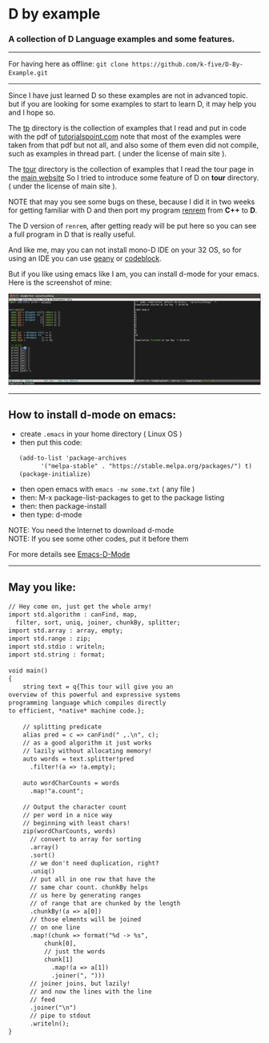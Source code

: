 # D by example
### A collection of D Language examples and some features.

---

For having here as offline:
`git clone https://github.com/k-five/D-By-Example.git`

---


Since I have just learned D so these examples are not in advanced topic.
but if you are looking for some examples to start to learn D, it may
help you and I hope so.

The [tp](https://github.com/k-five/D-By-Example/tree/master/tp) directory is the collection of examples that I read and put in code with the pdf of [tutorialspoint.com](http://www.tutorialspoint.com/d_programming/)
note that most of the examples were taken from that pdf but not all, and also some of them even did not compile,
such as examples in thread part. ( under the license of main site ).

The [tour](https://github.com/k-five/D-By-Example/tree/master/tour) directory is the collection of examples that I read the tour page in the [main website](https://tour.dlang.org)
So I tried to introduce some feature of D on **tour** directory. ( under the license of main site ).

NOTE that may you see some bugs on these, because I did it in two weeks for getting familiar with D and then port my program
[renrem](https://github.com/k-five/renrem) from **C++** to **D**.

The D version of `renrem`, after getting ready will be put here so you can see a full program in D that is really useful.

And like me, may you can not install mono-D IDE on your 32 OS, so for using an IDE you can use [geany](http://www.geany.org/) or [codeblock](http://www.codeblocks.org/).

But if you like using emacs like I am, you can install d-mode for your emacs.
Here is the screenshot of mine:

![d-mode_on_emacs](https://github.com/k-five/D-By-Example/blob/master/dlang.png)

---

## How to install d-mode on emacs:
- create `.emacs` in your home directory ( Linux OS )
- then put this code:

```(require 'package)
   (add-to-list 'package-archives
         '("melpa-stable" . "https://stable.melpa.org/packages/") t)
   (package-initialize)
   ```


- then open emacs with `emacs -nw some.txt` ( any file )
- then: M-x package-list-packages to get to the package listing
- then: then package-install
- then type: d-mode

NOTE: You need the Internet to download d-mode  
NOTE: If you see some other codes, put it before them  

For more details see  [Emacs-D-Mode](https://github.com/Emacs-D-Mode-Maintainers/Emacs-D-Mode)

---

## May you like:

```dlang
// Hey come on, just get the whole army!
import std.algorithm : canFind, map,
  filter, sort, uniq, joiner, chunkBy, splitter;
import std.array : array, empty;
import std.range : zip;
import std.stdio : writeln;
import std.string : format;

void main()
{
    string text = q{This tour will give you an
overview of this powerful and expressive systems
programming language which compiles directly
to efficient, *native* machine code.};

    // splitting predicate
    alias pred = c => canFind(" ,.\n", c);
    // as a good algorithm it just works
    // lazily without allocating memory!
    auto words = text.splitter!pred
      .filter!(a => !a.empty);

    auto wordCharCounts = words
      .map!"a.count";

    // Output the character count
    // per word in a nice way
    // beginning with least chars!
    zip(wordCharCounts, words)
      // convert to array for sorting
      .array()
      .sort()
      // we don't need duplication, right?
      .uniq()
      // put all in one row that have the
      // same char count. chunkBy helps
      // us here by generating ranges
      // of range that are chunked by the length
      .chunkBy!(a => a[0])
      // those elments will be joined
      // on one line
      .map!(chunk => format("%d -> %s",
          chunk[0],
          // just the words
          chunk[1]
            .map!(a => a[1])
            .joiner(", ")))
      // joiner joins, but lazily!
      // and now the lines with the line
      // feed
      .joiner("\n")
      // pipe to stdout
      .writeln();
}
```
